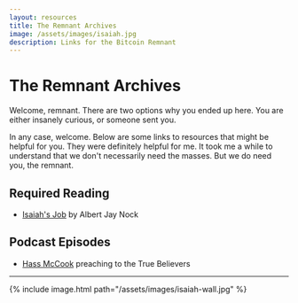 ```yaml
---
layout: resources
title: The Remnant Archives
image: /assets/images/isaiah.jpg
description: Links for the Bitcoin Remnant
---
```


# The Remnant Archives

Welcome, remnant. There are two options why you ended up here. You are either
insanely curious, or someone sent you.

In any case, welcome. Below are some links to resources that might be helpful
for you. They were definitely helpful for me.  It took me a while to understand
that we don't necessarily need the masses. But we do need you, the remnant.

## Required Reading

* [Isaiah's Job](https://mises.org/library/isaiahs-job) by Albert Jay Nock

## Podcast Episodes

* [Hass McCook](https://pca.st/podcast/2c390830-ee9d-0138-e808-0acc26574db2) preaching to the True Believers

---

{% include image.html path="/assets/images/isaiah-wall.jpg" %}

